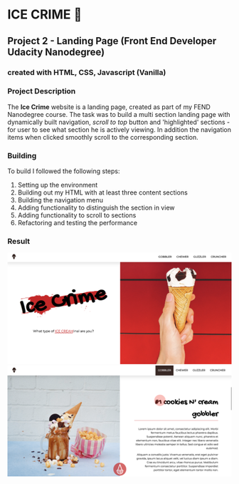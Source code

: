 # ICE CRIME :icecream:

## Project 2 - Landing Page (Front End Developer Udacity Nanodegree)

### created with HTML, CSS, Javascript (Vanilla)

### Project Description
The **Ice Crime** website is a landing page, created as part of my FEND Nanodegree course.
The task was to build a multi section landing page with dynamically built navigation, _scroll to top_ button and 'highlighted' sections - for user to see what section he is actively viewing. In addition the navigation items when clicked smoothly scroll to the corresponding section.

### Building
To build I followed the following steps: 

1. Setting up the environment
1. Building out my HTML with at least three content sections
1. Building the navigation menu
1. Adding functionality to distinguish the section in view
1. Adding functionality to scroll to sections
1. Refactoring and testing the performance

### Result 
![About Page](https://github.com/tem-nik/Project-Previews/blob/master/Ice-Crime-About.png)
![About Page](https://github.com/tem-nik/Project-Previews/blob/master/Ice-Crime-Sections.png)

